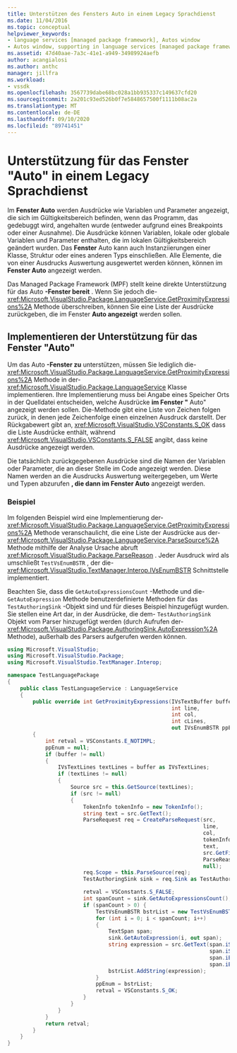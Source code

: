 ```yaml
---
title: Unterstützen des Fensters Auto in einem Legacy Sprachdienst
ms.date: 11/04/2016
ms.topic: conceptual
helpviewer_keywords:
- language services [managed package framework], Autos window
- Autos window, supporting in language services [managed package framework]
ms.assetid: 47d40aae-7a3c-41e1-a949-34989924aefb
author: acangialosi
ms.author: anthc
manager: jillfra
ms.workload:
- vssdk
ms.openlocfilehash: 3567739dabe68bc028a1bb935337c149637cfd20
ms.sourcegitcommit: 2a201c93ed526b0f7e5848657500f1111b08ac2a
ms.translationtype: MT
ms.contentlocale: de-DE
ms.lasthandoff: 09/10/2020
ms.locfileid: "89741451"
---
```

# <a name="support-for-the-autos-window-in-a-legacy-language-service"></a>Unterstützung für das Fenster "Auto" in einem Legacy Sprachdienst

Im **Fenster Auto** werden Ausdrücke wie Variablen und Parameter angezeigt, die sich im Gültigkeitsbereich befinden, wenn das Programm, das gedebuggt wird, angehalten wurde (entweder aufgrund eines Breakpoints oder einer Ausnahme). Die Ausdrücke können Variablen, lokale oder globale Variablen und Parameter enthalten, die im lokalen Gültigkeitsbereich geändert wurden. Das **Fenster** Auto kann auch Instanziierungen einer Klasse, Struktur oder eines anderen Typs einschließen. Alle Elemente, die von einer Ausdrucks Auswertung ausgewertet werden können, können im **Fenster Auto** angezeigt werden.

 Das Managed Package Framework (MPF) stellt keine direkte Unterstützung für das Auto **-Fenster bereit** . Wenn Sie jedoch die- <xref:Microsoft.VisualStudio.Package.LanguageService.GetProximityExpressions%2A> Methode überschreiben, können Sie eine Liste der Ausdrücke zurückgeben, die im Fenster **Auto angezeigt** werden sollen.

## <a name="implementing-support-for-the-autos-window"></a>Implementieren der Unterstützung für das Fenster "Auto"

 Um das Auto **-Fenster zu** unterstützen, müssen Sie lediglich die- <xref:Microsoft.VisualStudio.Package.LanguageService.GetProximityExpressions%2A> Methode in der- <xref:Microsoft.VisualStudio.Package.LanguageService> Klasse implementieren. Ihre Implementierung muss bei Angabe eines Speicher Orts in der Quelldatei entscheiden, welche Ausdrücke **im Fenster "** Auto" angezeigt werden sollen. Die-Methode gibt eine Liste von Zeichen folgen zurück, in denen jede Zeichenfolge einen einzelnen Ausdruck darstellt. Der Rückgabewert gibt an, <xref:Microsoft.VisualStudio.VSConstants.S_OK> dass die Liste Ausdrücke enthält, während <xref:Microsoft.VisualStudio.VSConstants.S_FALSE> angibt, dass keine Ausdrücke angezeigt werden.

 Die tatsächlich zurückgegebenen Ausdrücke sind die Namen der Variablen oder Parameter, die an dieser Stelle im Code angezeigt werden. Diese Namen werden an die Ausdrucks Auswertung weitergegeben, um Werte und Typen abzurufen **, die dann im Fenster Auto** angezeigt werden.

### <a name="example"></a>Beispiel
 Im folgenden Beispiel wird eine Implementierung der- <xref:Microsoft.VisualStudio.Package.LanguageService.GetProximityExpressions%2A> Methode veranschaulicht, die eine Liste der Ausdrücke aus der- <xref:Microsoft.VisualStudio.Package.LanguageService.ParseSource%2A> Methode mithilfe der Analyse Ursache abruft <xref:Microsoft.VisualStudio.Package.ParseReason> . Jeder Ausdruck wird als umschließt `TestVsEnumBSTR` , der die- <xref:Microsoft.VisualStudio.TextManager.Interop.IVsEnumBSTR> Schnittstelle implementiert.

 Beachten Sie, dass die `GetAutoExpressionsCount` -Methode und die- `GetAutoExpression` Methode benutzerdefinierte Methoden für das `TestAuthoringSink` -Objekt sind und für dieses Beispiel hinzugefügt wurden. Sie stellen eine Art dar, in der Ausdrücke, die dem- `TestAuthoringSink` Objekt vom Parser hinzugefügt werden (durch Aufrufen der- <xref:Microsoft.VisualStudio.Package.AuthoringSink.AutoExpression%2A> Methode), außerhalb des Parsers aufgerufen werden können.

```csharp
using Microsoft.VisualStudio;
using Microsoft.VisualStudio.Package;
using Microsoft.VisualStudio.TextManager.Interop;

namespace TestLanguagePackage
{
    public class TestLanguageService : LanguageService
    {
        public override int GetProximityExpressions(IVsTextBuffer buffer,
                                                    int line,
                                                    int col,
                                                    int cLines,
                                                    out IVsEnumBSTR ppEnum)
        {
            int retval = VSConstants.E_NOTIMPL;
            ppEnum = null;
            if (buffer != null)
            {
                IVsTextLines textLines = buffer as IVsTextLines;
                if (textLines != null)
                {
                    Source src = this.GetSource(textLines);
                    if (src != null)
                    {
                        TokenInfo tokenInfo = new TokenInfo();
                        string text = src.GetText();
                        ParseRequest req = CreateParseRequest(src,
                                                              line,
                                                              col,
                                                              tokenInfo,
                                                              text,
                                                              src.GetFilePath(),
                                                              ParseReason.Autos,
                                                              null);
                        req.Scope = this.ParseSource(req);
                        TestAuthoringSink sink = req.Sink as TestAuthoringSink;

                        retval = VSConstants.S_FALSE;
                        int spanCount = sink.GetAutoExpressionsCount();
                        if (spanCount > 0) {
                            TestVsEnumBSTR bstrList = new TestVsEnumBSTR();
                            for (int i = 0; i < spanCount; i++)
                            {
                                TextSpan span;
                                sink.GetAutoExpression(i, out span);
                                string expression = src.GetText(span.iStartLine,
                                                                span.iStartIndex,
                                                                span.iEndLine,
                                                                span.iEndIndex);
                                bstrList.AddString(expression);
                            }
                            ppEnum = bstrList;
                            retval = VSConstants.S_OK;
                        }
                    }
                }
            }
            return retval;
        }
    }
}
```
